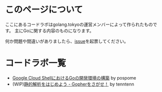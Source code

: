 # このページについて

ここにあるコードラボはgolang.tokyoの運営メンバーによって作られたものです。
主にGoに関する内容のものになります。

何か問題や間違いがありましたら、[issue](https://github.com/golangtokyo/codelab/issues)を起票してください。

# コードラボ一覧

* [Google Cloud ShellにおけるGoの開発環境の構築](./cloud-shell-go-setup?index=codelab) by pospome
* (WIP)[静的解析をはじめよう - Gopherをさがせ！](./find-gophers?index=codelab) by tenntenn
